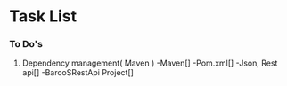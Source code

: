 
# Task List
### To Do's 
1. Dependency management( Maven )
    -Maven[]
        -Pom.xml[] 
    -Json, Rest api[] 
    -BarcoSRestApi Project[]


